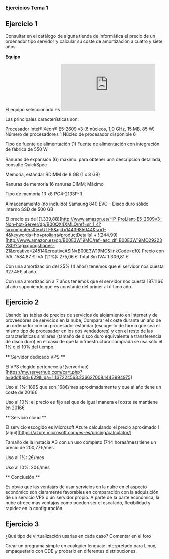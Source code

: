 ### Ejercicios Tema 1

## Ejercicio 1

Consultar en el catálogo de alguna tienda de informática el precio de un ordenador tipo servidor y calcular su coste de amortización a cuatro y siete años.

**Equipo**

El equipo seleccionado es ![HP ProLiant ML150 Gen9 E5-2609v3](http://www8.hp.com/es/es/products/proliant-servers/product-detail.html?oid=7183204)


Las principales características son:

Procesador
    	Intel® Xeon® E5-2609 v3 (6 núcleos, 1,9 GHz, 15 MB, 85 W) 
	Número de procesadores 1
	Núcleo de procesador disponible 6 

Tipo de fuente de alimentación
	(1) Fuente de alimentación con integración de fábrica de 550 W 

Ranuras de expansión
	(6) máximo: para obtener una descripción detallada, consulte QuickSpec


Memoria, estándar
    	RDIMM de 8 GB (1 x 8 GB) 

Ranuras de memoria
    	16 ranuras DIMM; Máximo 

Tipo de memoria
	1R x8 PC4-2133P-R

Almacenamiento (no incluido)
	Samsung 840 EVO - Disco duro sólido interno SSD de 500 GB


El precio es de !(1.339,88)[http://www.amazon.es/HP-ProLiant-E5-2609v3-Non-hot-Server/dp/B00QX4XMLQ/ref=sr_1_4?s=computers&ie=UTF8&qid=1443985044&sr=1-4&keywords=hp+proliant#productDetails] + !(244.99)[http://www.amazon.es/dp/B00E3W19MO/ref=asc_df_B00E3W19MO29223280/?tag=googshopes-21&creative=24514&creativeASIN=B00E3W19MO&linkCode=df0]
Precio con IVA: 1584.87 € 
IVA (21%): 275,06 €
Total Sin IVA: 1.309,81 €

Con una amortización del 25% (4 años) tenemos que el servidor nos cuesta 327.45€ al año.

Con una amortización a 7 años tenemos que el servidor nos cuesta 187.116€ al año suponiendo que es constante del primer al último año.

## Ejercicio 2

Usando las tablas de precios de servicios de alojamiento en Internet y de proveedores de servicios en la nube, Comparar el coste durante un año de un ordenador con un procesador estándar (escogerlo de forma que sea el mismo tipo de procesador en los dos vendedores) y con el resto de las características similares (tamaño de disco duro equivalente a transferencia de disco duro) en el caso de que la infraestructura comprada se usa sólo el 1% o el 10% del tiempo.

** Servidor dedicado VPS **

El VPS elegido pertenece a !(serverhub)[https://my.serverhub.com/cart.php?a=add&pid=629&_ga=1.137224563.236627008.1443994975]

Uso al 1%: 189$ que son 168€/mes aproximadamente y que al año tiene un coste de 2016€

Uso al 10%: el precio es fijo así que de igual manera el coste se mantiene en 2016€

** Servicio cloud **

El servicio escogido es Microsoft Azure calculando el precio aproximado !(aquí)[https://azure.microsoft.com/es-es/pricing/calculator/]

Tamaño de la instacia A3 con un uso completo (744 horas/mes) tiene un precio de 200,77€/mes

Uso al 1%: 2€/mes

Uso al 10%: 20€/mes

** Conclusión **

Es obvio que las ventajas de usar servicios en la nube en el aspecto económico son claramente favorables en comparación con la adquisición de un servicio VPS o un servidor propio.
A parte de la parte económica, la nube ofrece más ventajas como pueden ser el escalado, flexibilidad y rapidez en la configuración.

## Ejercicio 3

¿Qué tipo de virtualización usarías en cada caso? Comentar en el foro

Crear un programa simple en cualquier lenguaje interpretado para Linux, empaquetarlo con CDE y probarlo en diferentes distribuciones.

